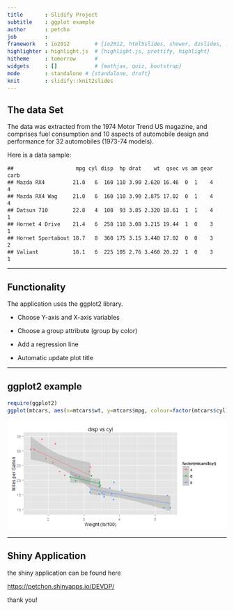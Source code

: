 ```yaml
---
title       : Slidify Project 
subtitle    : ggplot example 
author      : petcho
job         : 
framework   : io2012        # {io2012, html5slides, shower, dzslides, ...}
highlighter : highlight.js  # {highlight.js, prettify, highlight}
hitheme     : tomorrow      # 
widgets     : []            # {mathjax, quiz, bootstrap}
mode        : standalone # {standalone, draft}
knit        : slidify::knit2slides
---
```


## The data Set 

The data was extracted from the 1974 Motor Trend US magazine, and comprises fuel consumption and 10 aspects of automobile design and performance for 32 automobiles (1973-74 models).


Here is a data sample: 


```
##                    mpg cyl disp  hp drat    wt  qsec vs am gear carb
## Mazda RX4         21.0   6  160 110 3.90 2.620 16.46  0  1    4    4
## Mazda RX4 Wag     21.0   6  160 110 3.90 2.875 17.02  0  1    4    4
## Datsun 710        22.8   4  108  93 3.85 2.320 18.61  1  1    4    1
## Hornet 4 Drive    21.4   6  258 110 3.08 3.215 19.44  1  0    3    1
## Hornet Sportabout 18.7   8  360 175 3.15 3.440 17.02  0  0    3    2
## Valiant           18.1   6  225 105 2.76 3.460 20.22  1  0    3    1
```

--- 

## Functionality
The application uses the ggplot2 library.

* Choose Y-axis and X-axis variables

* Choose a group attribute (group by color)

* Add a regression line

* Automatic update plot title 

---

## ggplot2 example


```r
require(ggplot2)
ggplot(mtcars, aes(x=mtcars$wt, y=mtcars$mpg, colour=factor(mtcars$cyl)))+geom_point() +  geom_smooth(method=lm) +  ggtitle("disp vs cyl") +  xlab("Weight (lb/100)")+  ylab("Miles per Gallon")
```

![plot of chunk unnamed-chunk-2](assets/fig/unnamed-chunk-2.png) 

---

## Shiny Application

the shiny application can be found here 

https://petchon.shinyapps.io/DEVDP/

thank you!


